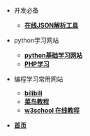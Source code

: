 <!--
 * @Author: zpc 2827985512@qq.com
 * @Date: 2023-01-29 11:21:59
 * @LastEditors: zpc 2827985512@qq.com
 * @LastEditTime: 2023-03-15 00:05:21
 * @FilePath: \repository\_navbar.md
 * @Description: 这是默认设置,请设置`customMade`, 打开koroFileHeader查看配置 进行设置: https://github.com/OBKoro1/koro1FileHeader/wiki/%E9%85%8D%E7%BD%AE
-->

* 开发必备
   * [**在线JSON解析工具**](http://www.json.cn/)
* python学习网站
   * [**python基础学习网站**](https://www.python.org)
   *  [**PHP学习**](\new\README.md)

* 编程学习常用网站
    * [**bilibili**](https://www.bilibili.com/)
    * [**菜鸟教程**](https://www.runoob.com/)
    * [**w3school 在线教程**](https://www.w3school.com.cn/)
* [**首页**](README.md)